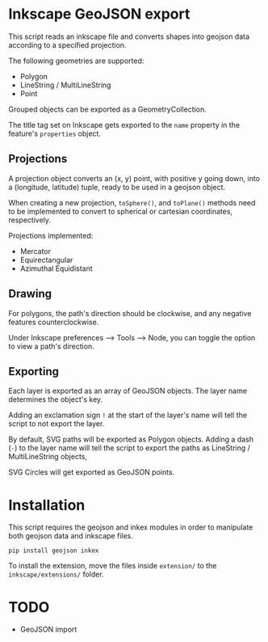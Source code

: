 
# Inkscape GeoJSON export

This script reads an inkscape file and converts shapes into geojson data
according to a specified projection.

The following geometries are supported:

- Polygon
- LineString / MultiLineString 
- Point

Grouped objects can be exported as a GeometryCollection.

The title tag set on Inkscape gets exported to the `name` property in the
feature's `properties` object.

## Projections

A projection object converts an (x, y) point, with positive y going down, into
a (longitude, latitude) tuple, ready to be used in a geojson object.

When creating a new projection, `toSphere()`, and `toPlane()` methods need to
be implemented to convert to spherical or cartesian coordinates, respectively.

Projections implemented:

- Mercator
- Equirectangular
- Azimuthal Equidistant

## Drawing

For polygons, the path's direction should be clockwise, and any negative
features counterclockwise.

Under Inkscape preferences --> Tools --> Node, you can toggle the option to
view a path's direction.

## Exporting

Each layer is exported as an array of GeoJSON objects. The layer name
determines the object's key.

Adding an exclamation sign `!` at the start of the layer's name will tell the
script to not export the layer.

By default, SVG paths will be exported as Polygon objects. Adding a dash (`-`)
to the layer name will tell the script to export the paths as LineString /
MultiLineString objects,

SVG Circles will get exported as GeoJSON points.

# Installation

This script requires the geojson and inkex modules in order to manipulate both
geojson data and inkscape files.

```
pip install geojson inkex
```

To install the extension, move the files inside `extension/`
to the `inkscape/extensions/` folder.

# TODO

- GeoJSON import

